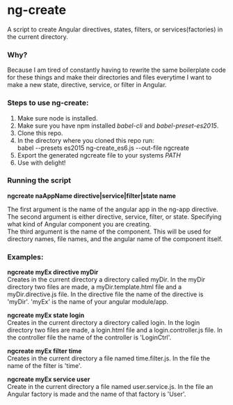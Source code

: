 <h1> ng-create </h1>
A script to create Angular directives, states, filters, or services(factories) in the current directory.<br>
<h3>Why?</h3>
Because I am tired of constantly having to rewrite the same boilerplate code for these things and make their directories and files everytime I want to make a new state, directive, service, or filter in Angular.

<h3>Steps to use ng-create:</h3>
<ol>
  <li> Make sure node is installed. </li>
  <li> Make sure you have npm installed <em>babel-cli</em> and <em>babel-preset-es2015</em>. </li>
  <li> Clone this repo. </li>
  <li>
  In the directory where you cloned this repo run:<br>
  babel --presets es2015 ng-create_es6.js --out-file ngcreate
  </li>
  <li> Export the generated ngcreate file to your systems <em>PATH</em> </li>
  <li> Use with delight! </li>
</ol>

<h3>Running the script</h3>
<strong>ngcreate naAppName directive|service|filter|state name</strong><br>

The first argument is the name of the angular app in the ng-app directive.<br>
The second argument is either directive, service, filter, or state. Specifying what kind of Angular component you are creating.<br>
The third argument is the name of the component. This will be used for directory names, file names, and the angular name of the component itself.<br>

<h3>Examples:</h3>
<strong>ngcreate myEx directive myDir</strong><br>
Creates in the current directory a directory called myDir. In the myDir directory two files are made, a myDir.template.html file and a myDir.directive.js file. In the directive file the name of the directive is 'myDir'. 'myEx' is the name of your angular module/app.

<strong>ngcreate myEx state login</strong><br>
Creates in the current directory a directory called login. In the login directory two files are made, a login.html file and a login.controller.js file. In the controller file the name of the controller is 'LoginCtrl'.

<strong>ngcreate myEx filter time</strong><br>
Creates in the current directory a file named time.filter.js. In the file the name of the filter is 'time'.

<strong>ngcreate myEx service user</strong><br>
Create in the current directory a file named user.service.js. In the file an Angular factory is made and the name of that factory is 'User'.
